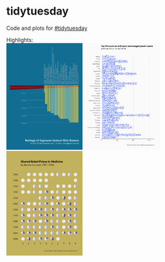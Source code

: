 # tidytuesday

Code and plots for [#tidytuesday](https://github.com/rfordatascience/tidytuesday)

Highlights: <br>
<a href="week-23"><img src="week-23/ramen.png" width="200"></a>
<a href="week-21"><img src="week-21/waste.png" width="200"></a>
<a href="week-20"><img src="week-20/nobelShared-Medicine.png" width="200"></a>